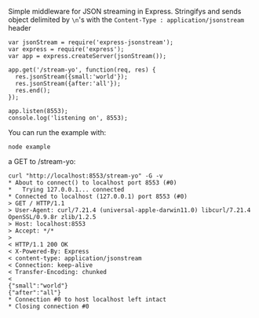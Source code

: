 Simple middleware for JSON streaming in Express. Stringifys and sends object delimited by ```\n```'s with the ```Content-Type : application/jsonstream``` header

    var jsonStream = require('express-jsonstream');
    var express = require('express');
    var app = express.createServer(jsonStream());

    app.get('/stream-yo', function(req, res) {
      res.jsonStream({small:'world'});
      res.jsonStream({after:'all'});
      res.end();
    });

    app.listen(8553);
    console.log('listening on', 8553);

You can run the example with:

    node example

a GET to /stream-yo:

    curl "http://localhost:8553/stream-yo" -G -v
    * About to connect() to localhost port 8553 (#0)
    *   Trying 127.0.0.1... connected
    * Connected to localhost (127.0.0.1) port 8553 (#0)
    > GET / HTTP/1.1
    > User-Agent: curl/7.21.4 (universal-apple-darwin11.0) libcurl/7.21.4 OpenSSL/0.9.8r zlib/1.2.5
    > Host: localhost:8553
    > Accept: */*
    >
    < HTTP/1.1 200 OK
    < X-Powered-By: Express
    < content-type: application/jsonstream
    < Connection: keep-alive
    < Transfer-Encoding: chunked
    <
    {"small":"world"}
    {"after":"all"}
    * Connection #0 to host localhost left intact
    * Closing connection #0